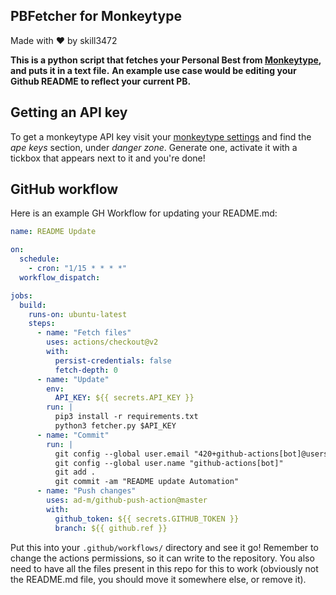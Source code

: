 ## PBFetcher for Monkeytype
Made with ❤️ by skill3472


**This is a python script that fetches your Personal Best from [Monkeytype](monkeytype.com), and puts it in a text file.**
**An example use case would be editing your Github README to reflect your current PB.**

## Getting an API key
To get a monkeytype API key visit your [monkeytype settings](https://monkeytype.com/settings) and find the *ape keys* section, under *danger zone*. Generate one, activate it with a tickbox that appears next to it and you're done!

## GitHub workflow
Here is an example GH Workflow for updating your README.md:
```yml
name: README Update

on:
  schedule:
    - cron: "1/15 * * * *"
  workflow_dispatch:

jobs:
  build:
    runs-on: ubuntu-latest
    steps:
      - name: "Fetch files"
        uses: actions/checkout@v2
        with:
          persist-credentials: false
          fetch-depth: 0
      - name: "Update"
        env:
          API_KEY: ${{ secrets.API_KEY }}
        run: |
          pip3 install -r requirements.txt
          python3 fetcher.py $API_KEY
      - name: "Commit"
        run: |
          git config --global user.email "420+github-actions[bot]@users.noreply.github.com"
          git config --global user.name "github-actions[bot]"
          git add .
          git commit -am "README update Automation"
      - name: "Push changes"
        uses: ad-m/github-push-action@master
        with:
          github_token: ${{ secrets.GITHUB_TOKEN }}
          branch: ${{ github.ref }}
```
Put this into your `.github/workflows/` directory and see it go! Remember to change the actions permissions, so it can write to the repository. You also need to have all the files present in this repo for this to work (obviously not the README.md file, you should move it somewhere else, or remove it).